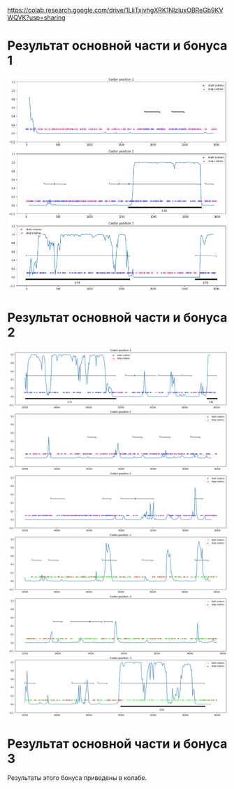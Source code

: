 https://colab.research.google.com/drive/1LliTxjvhgXRK1NIzluxOBReGb9KVWQVK?usp=sharing


# Результат основной части и бонуса 1
![image](img/pic.png)

# Результат основной части и бонуса 2
![image](img/pic2.png)

# Результат основной части и бонуса 3

Результаты этого бонуса приведены в колабе.

